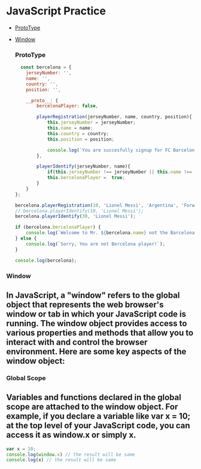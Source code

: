 # JavaScript Practice

- [ProtoType](#ProtoType)
- [Window](#Window)

  ### ProtoType
  ```js
    const bercelona = {
      jerseyNumber: '',
      name: '',
      country: '',
      position: '',
  
      __proto__: {
          bercelonaPlayer: false,
  
          playerRegistration(jerseyNumber, name, country, position){
              this.jerseyNumber = jerseyNumber;
              this.name = name;
              this.country = country;
              this.position = position;
  
              console.log(`You are succesfully signup for FC Barcelona`);
          },
  
          playerIdentify(jerseyNumber, name){
              if(this.jerseyNumber !== jerseyNumber || this.name !== name ) return;
              this.bercelonaPlayer =  true;
          }
      }
  };
  
  bercelona.playerRegistration(10, 'Lionel Messi', 'Argentina', 'Forward');
  // bercelona.playerIdentify(10, 'Lionel Messi');
  bercelona.playerIdentify(30, 'Lionel Messi');
  
  if (bercelona.bercelonaPlayer) {
      console.log(`Welcome to Mr. ${bercelona.name} not the Barcelona's world`);
  } else {
      console.log(`Sorry, You are not Bercelona player!`);
  }
  
  console.log(bercelona);
  ```


### Window
## In JavaScript, a "window" refers to the global object that represents the web browser's window or tab in which your JavaScript code is running. The window object provides access to various properties and methods that allow you to interact with and control the browser environment. Here are some key aspects of the window object:

### Global Scope
## Variables and functions declared in the global scope are attached to the window object. For example, if you declare a variable like var x = 10; at the top level of your JavaScript code, you can access it as window.x or simply x.
```js
var x = 10;
console.log(window.x) // the result will be same
console.log(x) // the result will be same
```


